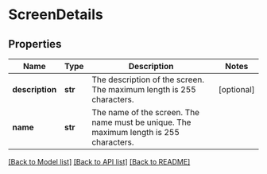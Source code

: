 # ScreenDetails

## Properties
Name | Type | Description | Notes
------------ | ------------- | ------------- | -------------
**description** | **str** | The description of the screen. The maximum length is 255 characters. | [optional] 
**name** | **str** | The name of the screen. The name must be unique. The maximum length is 255 characters. | 

[[Back to Model list]](../README.md#documentation-for-models) [[Back to API list]](../README.md#documentation-for-api-endpoints) [[Back to README]](../README.md)

